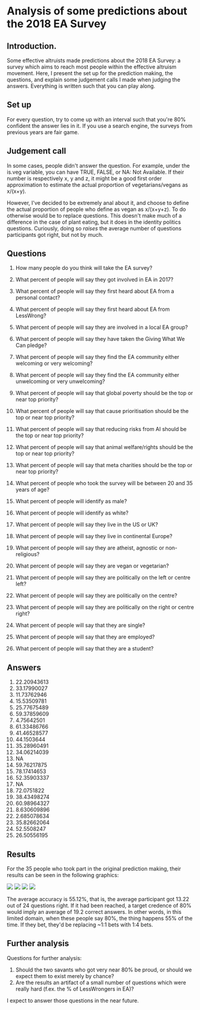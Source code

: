 # Analysis of some predictions about the 2018 EA Survey

## Introduction.
Some effective altruists made predictions about the 2018 EA Survey: a survey which aims to reach most people within the effective altruism movement. Here, I present the set up for the prediction making, the questions, and explain some judgement calls I made when judging the answers. Everything is written such that you can play along.

## Set up
For every question, try to come up with an interval such that you're 80% confident the answer lies in it. If you use a search engine, the surveys from previous years are fair game.

## Judgement call
In some cases, people didn't answer the question. For example, under the is.veg variable, you can have TRUE, FALSE, or NA: Not Available. If their number is respectively x, y and z, it might be a good first order approximation to estimate the actual proportion of vegetarians/vegans as x/(x+y).

However, I've decided to be extremely anal about it, and choose to define the actual proportion of people who define as vegan as x/(x+y+z). To do otherwise would be to replace questions. This doesn't make much of a difference in the case of plant eating, but it does in the identity politics questions. Curiously, doing so *raises* the average number of questions participants got right, but not by much. 

## Questions

1. How many people do you think will take the EA survey?

1. What percent of people will say they got involved in EA in 2017?

1. What percent of people will say they first heard about EA from a personal contact?

1. What percent of people will say they first heard about EA from LessWrong?

1. What percent of people will say they are involved in a local EA group?

1. What percent of people will say they have taken the Giving What We Can pledge?

1. What percent of people will say they find the EA community either welcoming or very welcoming?

1. What percent of people will say they find the EA community either unwelcoming or very unwelcoming?

1. What percent of people will say that global poverty should be the top or near top priority?

1. What percent of people will say that cause prioritisation should be the top or near top priority?

1. What percent of people will say that reducing risks from AI should be the top or near top priority?

1. What percent of people will say that animal welfare/rights should be the top or near top priority?

1. What percent of people will say that meta charities should be the top or near top priority?

1. What percent of people who took the survey will be between 20 and 35 years of age?

1. What percent of people will identify as male?

1. What percent of people will identify as white?

1. What percent of people will say they live in the US or UK?

1. What percent of people will say they live in continental Europe?

1. What percent of people will say they are atheist, agnostic or non-religious?

1. What percent of people will say they are vegan or vegetarian?

1. What percent of people will say they are politically on the left or centre left?

1. What percent of people will say they are politically on the centre?

1. What percent of people will say they are politically on the right or centre right?

1. What percent of people will say that they are single?

1. What percent of people will say that they are employed?

1. What percent of people will say that they are a student?

## Answers
1. 22.20943613
1. 33.17990027
1. 11.73762946
1. 15.53509781
1. 25.77675489
1. 59.37859609
1. 4.75642501
1. 61.33486766
1. 41.46528577
1. 44.1503644
1. 35.28960491
1. 34.06214039
1. NA
1. 59.76217875
1. 78.17414653
1. 52.35903337
1. NA
1. 72.0751822
1. 38.43498274
1. 60.98964327
1. 8.630609896
1. 2.685078634
1. 35.82662064
1. 52.5508247
1. 26.50556195

## Results
For the 35 people who took part in the original prediction making, their results can be seen in the following graphics:

![](https://nunosempere.github.io/rat/EA-predictions/Scatterplot.jpeg)
![](https://nunosempere.github.io/rat/EA-predictions/Scatterplot2.jpeg)
![](https://nunosempere.github.io/rat/EA-predictions/histogram.jpeg)
![](https://nunosempere.github.io/rat/EA-predictions/Brier-scores.jpeg)

The average accuracy is 55.12%, that is, the average participant got 13.22 out of 24 questions right. If it had been reached, a target credence of 80% would imply an average of 19.2 correct answers. In other words, in this limited domain, when these people say 80%, the thing happens 55% of the time. If they bet, they'd be replacing ~1:1 bets with 1:4 bets. 

## Further analysis

Questions for further analysis:
1. Should the two savants who got very near 80% be proud, or should we expect them to exist merely by chance? 
2. Are the results an artifact of a small number of questions which were really hard (f.ex. the % of LessWrongers in EA)?

I expect to answer those questions in the near future.
